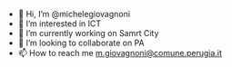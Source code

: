- 👋 Hi, I’m @michelegiovagnoni
- 👀 I’m interested in ICT
- 🌱 I’m currently working on Samrt City
- 💞️ I’m looking to collaborate on PA
- 📫 How to reach me m.giovagnoni@comune.perugia.it

<!---
michelegiovagnoni/michelegiovagnoni is a ✨ special ✨ repository because its `README.md` (this file) appears on your GitHub profile.
You can click the Preview link to take a look at your changes.
--->
